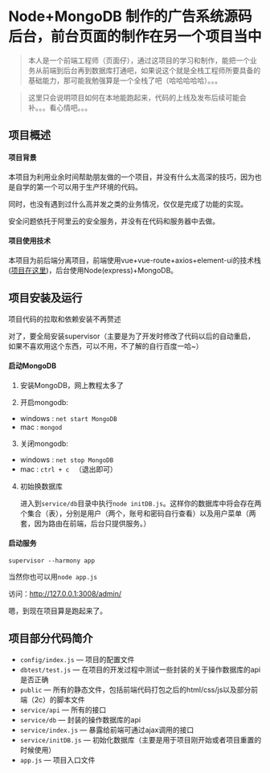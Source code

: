 # Node+MongoDB 制作的广告系统源码后台，前台页面的制作在另一个项目当中

> 本人是一个前端工程师（页面仔），通过这项目的学习和制作，能把一个业务从前端到后台再到数据库打通吧，如果说这个就是全栈工程师所要具备的基础能力，那可能我勉强算是一个全栈了吧（哈哈哈哈哈）。。。

> 这里只会说明项目如何在本地能跑起来，代码的上线及发布后续可能会补。。。看心情吧。。。


## 项目概述

#### 项目背景
本项目为利用业余时间帮助朋友做的一个项目，并没有什么太高深的技巧，因为也是自学的第一个可以用于生产环境的代码。

同时，也没有遇到过什么高并发之类的业务情况，仅仅是完成了功能的实现。

安全问题依托于阿里云的安全服务，并没有在代码和服务器中去做。


#### 项目使用技术
本项目为前后端分离项目，前端使用vue+vue-route+axios+element-ui的技术栈([项目在这里](https://github.com/xsw911213/adsys-admin-fe))，后台使用Node(express)+MongoDB。


## 项目安装及运行

项目代码的拉取和依赖安装不再赘述

对了，要全局安装supervisor（主要是为了开发时修改了代码以后的自动重启，如果不喜欢用这个东西，可以不用，不了解的自行百度一哈~）

#### 启动MongoDB
1. 安装MongoDB，网上教程太多了

2. 开启mongodb: 

-   windows : ``net start MongoDB``
-   mac : ``mongod``

3. 关闭mongodb:

-   windows : ``net stop MongoDB``
-   mac : ``ctrl + c `` （退出即可）

4. 初始换数据库

   进入到``service/db``目录中执行``node initDB.js``。这样你的数据库中将会存在两个集合（表），分别是用户（两个，账号和密码自行查看）以及用户菜单（两套，因为路由在前端，后台只提供服务。）


#### 启动服务 

```
supervisor --harmony app
```
当然你也可以用``node app.js``

访问：http://127.0.0.1:3008/admin/

嗯，到现在项目算是跑起来了。


## 项目部分代码简介
- `config/index.js` — 项目的配置文件
- `dbtest/test.js` — 在项目的开发过程中测试一些封装的关于操作数据库的api是否正确
- `public` — 所有的静态文件，包括前端代码打包之后的html/css/js以及部分前端（2c）的脚本文件
- `service/api` — 所有的接口
- `service/db` — 封装的操作数据库的api
- `service/index.js` — 暴露给前端可通过ajax调用的接口
- `service/initDB.js` — 初始化数据库（主要是用于项目刚开始或者项目重置的时候使用）
- `app.js` — 项目入口文件